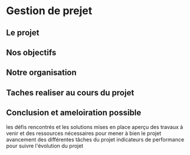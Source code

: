 # Gestion de prejet

## Le projet 

## Nos objectifs

## Notre organisation

## Taches realiser au cours du projet

## Conclusion et ameloiration possible



les défis rencontrés et les solutions mises en place
aperçu des travaux à venir et des ressources nécessaires pour mener à bien le projet
avancement des différentes tâches du projet
indicateurs de performance pour suivre l'évolution du projet
